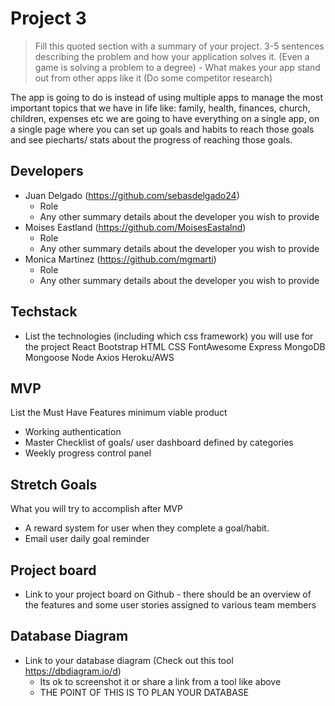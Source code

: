 # Project 3 

> Fill this quoted section with a summary of your project. 3-5 sentences describing the problem and how your application solves it. (Even a game is solving a problem to a degree) - What makes your app stand out from other apps like it (Do some competitor research)

The app is going to do is instead of using multiple apps to manage the most important topics that we have in life like: family, health, finances, church, children, expenses  etc we are going to have everything on a single app, on a single page where you can set up goals and habits to reach those goals and see piecharts/ stats about the progress of reaching those goals.

## Developers

- Juan Delgado (https://github.com/sebasdelgado24)
  - Role
  - Any other summary details about the developer you wish to provide
- Moises Eastland (https://github.com/MoisesEastalnd)
  - Role
  - Any other summary details about the developer you wish to provide
- Monica Martinez (https://github.com/mgmarti)
  - Role
  - Any other summary details about the developer you wish to provide

## Techstack

- List the technologies (including which css framework) you will use for the project
React
Bootstrap
HTML
CSS
FontAwesome
Express
MongoDB
Mongoose
Node
Axios
Heroku/AWS

## MVP
List the Must Have Features minimum viable product
- Working authentication
- Master Checklist of goals/ user dashboard defined by categories
- Weekly progress control panel


## Stretch Goals
What you will try to accomplish after MVP 
- A reward system for user when they complete a goal/habit.
- Email user daily goal reminder

## Project board

- Link to your project board on Github - there should be an overview of the features and some user stories assigned to various team members

## Database Diagram

- Link to your database diagram (Check out this tool https://dbdiagram.io/d)
  - Its ok to screenshot it or share a link from a tool like above
  - THE POINT OF THIS IS TO PLAN YOUR DATABASE